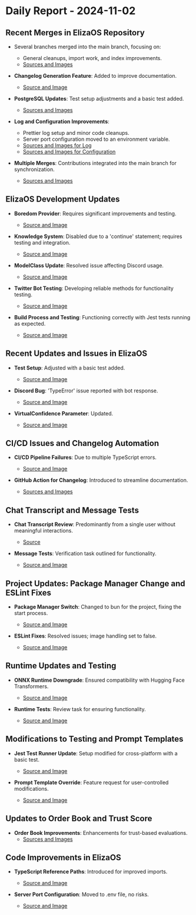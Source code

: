 # Daily Report - 2024-11-02

## Recent Merges in ElizaOS Repository

- Several branches merged into the main branch, focusing on:

  - General cleanups, import work, and index improvements.
  - [Sources and Images](https://github.com/elizaOS/eliza/commit/262980692cd177eacc21279a1a4fd3fdbba5f7ef)

- **Changelog Generation Feature**: Added to improve documentation.

  - [Source and Image](https://github.com/elizaOS/eliza/commit/d54813a2c63c97018aab3c4ed546a7ca1e5b43f9)

- **PostgreSQL Updates**: Test setup adjustments and a basic test added.

  - [Sources and Images](https://github.com/elizaOS/eliza/commit/bc4c482826618a7dcd2dab9b9b27b7738de69279)

- **Log and Configuration Improvements**:

  - Prettier log setup and minor code cleanups.
  - Server port configuration moved to an environment variable.
  - [Sources and Images for Log](https://github.com/elizaOS/eliza/commit/eda2b14dbab4f34d7be39d6e2916ec71172821da)
  - [Sources and Images for Configuration](https://github.com/elizaOS/eliza/commit/40dea4f79467058665d81a0e8dd50639a6d455d5)

- **Multiple Merges**: Contributions integrated into the main branch for synchronization.
  - [Sources and Images](https://github.com/elizaOS/eliza/commit/42741dda8500203c9e803a0dee472a53d1611bac)

## ElizaOS Development Updates

- **Boredom Provider**: Requires significant improvements and testing.

  - [Source and Image](https://github.com/elizaOS/eliza/issues/165)

- **Knowledge System**: Disabled due to a 'continue' statement; requires testing and integration.

  - [Source and Image](https://github.com/elizaOS/eliza/issues/164)

- **ModelClass Update**: Resolved issue affecting Discord usage.

  - [Source and Image](https://github.com/elizaOS/eliza/pull/169)

- **Twitter Bot Testing**: Developing reliable methods for functionality testing.

  - [Source and Image](https://github.com/elizaOS/eliza/issues/171)

- **Build Process and Testing**: Functioning correctly with Jest tests running as expected.
  - [Source and Image](https://github.com/elizaOS/eliza/commit/d9aeb80105ee4d1a50197c3b68015e197e3e65f3)

## Recent Updates and Issues in ElizaOS

- **Test Setup**: Adjusted with a basic test added.

  - [Source and Image](https://github.com/elizaOS/eliza/commit/810f187784088023c597afa843210dec3bddafbe)

- **Discord Bug**: 'TypeError' issue reported with bot response.

  - [Source and Image](https://github.com/elizaOS/eliza/issues/168)

- **VirtualConfidence Parameter**: Updated.
  - [Source and Image](https://github.com/elizaOS/eliza/commit/362470ad51a96ec2599a4a5496ce2e4754809133)

## CI/CD Issues and Changelog Automation

- **CI/CD Pipeline Failures**: Due to multiple TypeScript errors.

  - [Source and Image](https://github.com/elizaOS/eliza/issues/174)

- **GitHub Action for Changelog**: Introduced to streamline documentation.
  - [Sources and Images](https://github.com/elizaOS/eliza/commit/99283c9d14cf2bb00a6196704899dbd6478be2bb)

## Chat Transcript and Message Tests

- **Chat Transcript Review**: Predominantly from a single user without meaningful interactions.

  - [Source](https://discord.com/channels/1253563208833433701/1326603270893867064)

- **Message Tests**: Verification task outlined for functionality.
  - [Source and Image](https://github.com/elizaOS/eliza/issues/190)

## Project Updates: Package Manager Change and ESLint Fixes

- **Package Manager Switch**: Changed to bun for the project, fixing the start process.

  - [Source and Image](https://github.com/elizaOS/eliza/commit/1c64b0ba3e07b230a19a69b6b36e11c8f5e4da3c)

- **ESLint Fixes**: Resolved issues; image handling set to false.
  - [Source and Image](https://github.com/elizaOS/eliza/commit/06edacd35c4eb0f92aafb80db11ebaa74bc894cd)

## Runtime Updates and Testing

- **ONNX Runtime Downgrade**: Ensured compatibility with Hugging Face Transformers.

  - [Source and Image](https://github.com/elizaOS/eliza/commit/b387fab4fcfc2451082e78625012b1d72c36fd07)

- **Runtime Tests**: Review task for ensuring functionality.
  - [Source and Image](https://github.com/elizaOS/eliza/issues/187)

## Modifications to Testing and Prompt Templates

- **Jest Test Runner Update**: Setup modified for cross-platform with a basic test.

  - [Source and Image](https://github.com/elizaOS/eliza/pull/172)

- **Prompt Template Override**: Feature request for user-controlled modifications.
  - [Source and Image](https://github.com/elizaOS/eliza/issues/166)

## Updates to Order Book and Trust Score

- **Order Book Improvements**: Enhancements for trust-based evaluations.
  - [Sources and Images](https://github.com/elizaOS/eliza/commit/8084bc89baf60bf8cd266ed298edb3306c567113)

## Code Improvements in ElizaOS

- **TypeScript Reference Paths**: Introduced for improved imports.

  - [Source and Image](https://github.com/elizaOS/eliza/commit/a18c192aba597d40e239c7840935d51e0af312f4)

- **Server Port Configuration**: Moved to .env file, no risks.
  - [Source and Image](https://github.com/elizaOS/eliza/pull/179)
